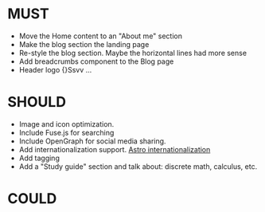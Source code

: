 # MUST

* Move the Home content to an "About me" section
* Make the blog section the landing page
* Re-style the blog section. Maybe the horizontal lines had more sense
* Add breadcrumbs component to the Blog page
* Header logo {}Ssvv ...

# SHOULD
* Image and icon optimization.
* Include Fuse.js for searching
* Include OpenGraph for social media sharing.
* Add internationalization support. [Astro internationalization](https://docs.astro.build/en/guides/internationalization/)
* Add tagging
* Add a "Study guide" section and talk about: discrete math, calculus, etc.

# COULD
